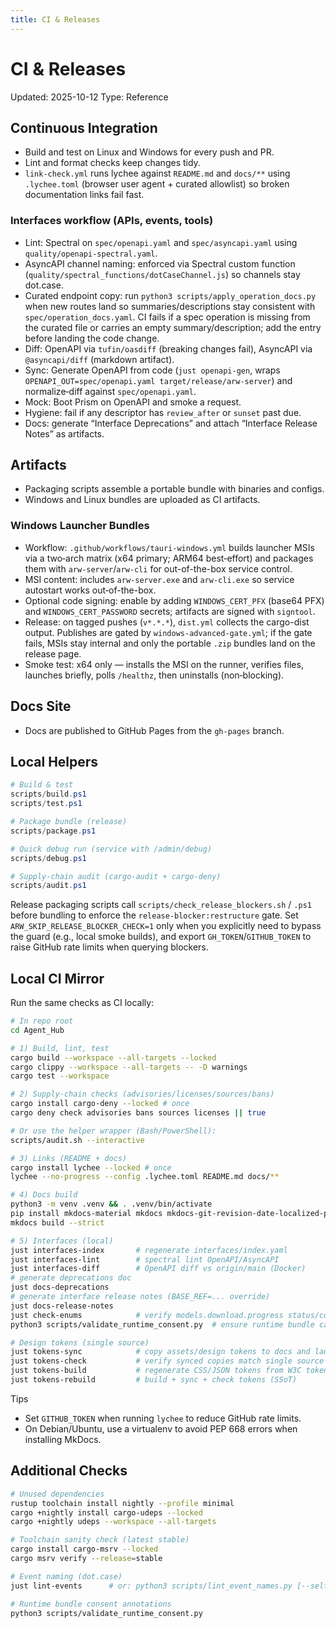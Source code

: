 ```yaml
---
title: CI & Releases
---
```


# CI & Releases

Updated: 2025-10-12
Type: Reference

## Continuous Integration
- Build and test on Linux and Windows for every push and PR.
- Lint and format checks keep changes tidy.
- `link-check.yml` runs lychee against `README.md` and `docs/**` using `.lychee.toml` (browser user agent + curated allowlist) so broken documentation links fail fast.

### Interfaces workflow (APIs, events, tools)
- Lint: Spectral on `spec/openapi.yaml` and `spec/asyncapi.yaml` using `quality/openapi-spectral.yaml`.
- AsyncAPI channel naming: enforced via Spectral custom function (`quality/spectral_functions/dotCaseChannel.js`) so channels stay dot.case.
- Curated endpoint copy: run `python3 scripts/apply_operation_docs.py` when new routes land so summaries/descriptions stay consistent with `spec/operation_docs.yaml`. CI fails if a spec operation is missing from the curated file or carries an empty summary/description; add the entry before landing the code change.
- Diff: OpenAPI via `tufin/oasdiff` (breaking changes fail), AsyncAPI via `@asyncapi/diff` (markdown artifact).
- Sync: Generate OpenAPI from code (`just openapi-gen`, wraps `OPENAPI_OUT=spec/openapi.yaml target/release/arw-server`) and normalize‑diff against `spec/openapi.yaml`.
- Mock: Boot Prism on OpenAPI and smoke a request.
- Hygiene: fail if any descriptor has `review_after` or `sunset` past due.
- Docs: generate “Interface Deprecations” and attach “Interface Release Notes” as artifacts.

## Artifacts
- Packaging scripts assemble a portable bundle with binaries and configs.
- Windows and Linux bundles are uploaded as CI artifacts.

### Windows Launcher Bundles
- Workflow: `.github/workflows/tauri-windows.yml` builds launcher MSIs via a two‑arch matrix (x64 primary; ARM64 best‑effort) and packages them with `arw-server`/`arw-cli` for out-of-the-box service control.
- MSI content: includes `arw-server.exe` and `arw-cli.exe` so service autostart works out‑of-the-box.
- Optional code signing: enable by adding `WINDOWS_CERT_PFX` (base64 PFX) and `WINDOWS_CERT_PASSWORD` secrets; artifacts are signed with `signtool`.
- Release: on tagged pushes (`v*.*.*`), `dist.yml` collects the cargo-dist output. Publishes are gated by `windows-advanced-gate.yml`; if the gate fails, MSIs stay internal and only the portable `.zip` bundles land on the release page.
- Smoke test: x64 only — installs the MSI on the runner, verifies files, launches briefly, polls `/healthz`, then uninstalls (non‑blocking).

## Docs Site
- Docs are published to GitHub Pages from the `gh-pages` branch.

## Local Helpers
```powershell
# Build & test
scripts/build.ps1
scripts/test.ps1

# Package bundle (release)
scripts/package.ps1

# Quick debug run (service with /admin/debug)
scripts/debug.ps1

# Supply-chain audit (cargo-audit + cargo-deny)
scripts/audit.ps1
```

Release packaging scripts call `scripts/check_release_blockers.sh` / `.ps1` before bundling to enforce the `release-blocker:restructure` gate. Set `ARW_SKIP_RELEASE_BLOCKER_CHECK=1` only when you explicitly need to bypass the guard (e.g., local smoke builds), and export `GH_TOKEN`/`GITHUB_TOKEN` to raise GitHub rate limits when querying blockers.

## Local CI Mirror
Run the same checks as CI locally:

```bash
# In repo root
cd Agent_Hub

# 1) Build, lint, test
cargo build --workspace --all-targets --locked
cargo clippy --workspace --all-targets -- -D warnings
cargo test --workspace

# 2) Supply-chain checks (advisories/licenses/sources/bans)
cargo install cargo-deny --locked # once
cargo deny check advisories bans sources licenses || true

# Or use the helper wrapper (Bash/PowerShell):
scripts/audit.sh --interactive

# 3) Links (README + docs)
cargo install lychee --locked # once
lychee --no-progress --config .lychee.toml README.md docs/**

# 4) Docs build
python3 -m venv .venv && . .venv/bin/activate
pip install mkdocs-material mkdocs mkdocs-git-revision-date-localized-plugin
mkdocs build --strict

# 5) Interfaces (local)
just interfaces-index       # regenerate interfaces/index.yaml
just interfaces-lint        # spectral lint OpenAPI/AsyncAPI
just interfaces-diff        # OpenAPI diff vs origin/main (Docker)
# generate deprecations doc
just docs-deprecations
# generate interface release notes (BASE_REF=... override)
just docs-release-notes
just check-enums            # verify models.download.progress status/code enums match the server
python3 scripts/validate_runtime_consent.py  # ensure runtime bundle catalogs include consent metadata

# Design tokens (single source)
just tokens-sync            # copy assets/design tokens to docs and launcher UI
just tokens-check           # verify synced copies match single source
just tokens-build           # regenerate CSS/JSON tokens from W3C tokens
just tokens-rebuild         # build + sync + check tokens (SSoT)
```

Tips
- Set `GITHUB_TOKEN` when running `lychee` to reduce GitHub rate limits.
- On Debian/Ubuntu, use a virtualenv to avoid PEP 668 errors when installing MkDocs.

## Additional Checks
```bash
# Unused dependencies
rustup toolchain install nightly --profile minimal
cargo +nightly install cargo-udeps --locked
cargo +nightly udeps --workspace --all-targets

# Toolchain sanity check (latest stable)
cargo install cargo-msrv --locked
cargo msrv verify --release=stable

# Event naming (dot.case)
just lint-events      # or: python3 scripts/lint_event_names.py [--self-test]

# Runtime bundle consent annotations
python3 scripts/validate_runtime_consent.py
```
